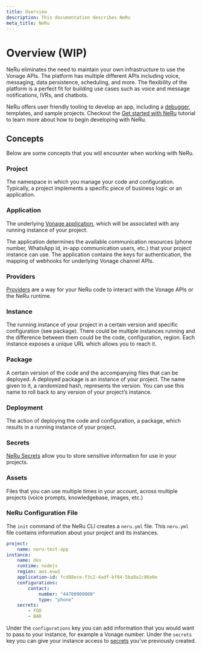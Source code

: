 ```yaml
---
title: Overview
description: This documentation describes NeRu
meta_title: NeRu
---
```


# Overview (WIP)

NeRu eliminates the need to maintain your own infrastructure to use the Vonage APIs. The platform has multiple different APIs including voice, messaging, data persistence, scheduling, and more. The flexibility of the platform is a perfect fit for building use cases such as voice and message notifications, IVRs, and chatbots.

NeRu offers user friendly tooling to develop an app, including a [debugger](/neru/debugging.md), templates, and sample projects. Checkout the [Get started with NeRu](/neru/tutorials/neru-get-started) tutorial to learn more about how to begin developing with NeRu. 

## Concepts

Below are some concepts that you will encounter when working with NeRu.

### Project

The namespace in which you manage your code and configuration. Typically, a project implements a specific piece of business logic or an application.

### Application 

The underlying [Vonage application](/application/overview), which will be associated with any running instance of your project. 

The application determines the available communication resources (phone number, WhatsApp id, in-app communication users, etc.) that your project instance can use. The application contains the keys for authentication, the mapping of webhooks for underlying Vonage channel APIs.

### Providers

[Providers](/neru/providers/overview) are a way for your NeRu code to interact with the Vonage APIs or the NeRu runtime.

### Instance

The running instance of your project in a certain version and specific configuration (see package). There could be multiple instances running and the difference between them could be the code, configuration, region. Each instance exposes a unique URL which allows you to reach it.

### Package

A certain version of the code and the accompanying files that can be deployed. A deployed package is an instance of your project. The name given to it, a randomized hash, represents the version. You can use this name to roll back to any version of your project’s instance.

### Deployment

The action of deploying the code and configuration, a package, which results in a running instance of your project.

### Secrets

[NeRu Secrets](/neru/secrets) allow you to store sensitive information for use in your projects.

### Assets

Files that you can use multiple times in your account, across multiple projects (voice prompts, knowledgebase, images, etc.)

### NeRu Configuration File

The `init` command of the NeRu CLI creates a `neru.yml` file. This `neru.yml` file contains information about your project and its instances.

```yml
project:
    name: neru-test-app
instance:
    name: dev
    runtime: nodejs
    region: aws.euw1
    application-id: fcd08ece-f3c2-4adf-bf84-5ba8a1c86e0e
    configurations:
        contact:
            number: "44700000000"
            type: "phone"
    secrets:
        - FOO
        - BAR
```

Under the `configurations` key you can add information that you would want to pass to your instance, for example a Vonage number. Under the `secrets` key you can give your instance access to [secrets](/neru/secrets.md) you've previously created.